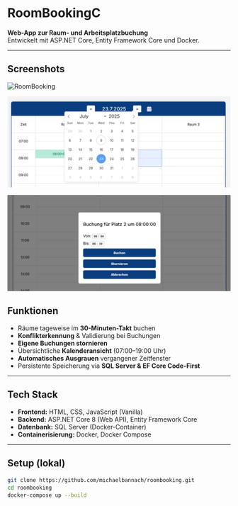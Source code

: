 # RoomBookingC

**Web-App zur Raum- und Arbeitsplatzbuchung**  
Entwickelt mit ASP.NET Core, Entity Framework Core und Docker.

---

## Screenshots


![RoomBooking](wwwroot/img/Raumbuchung_Übersicht.png)


![Roombooking](wwwroot/img/MiniKalendar_Detail.PNG)


![Roombooking](wwwroot/img/Buchungsfenster_Detail.png)


## Funktionen

- Räume tageweise im **30-Minuten-Takt** buchen
- **Konflikterkennung** & Validierung bei Buchungen
- **Eigene Buchungen stornieren**
- Übersichtliche **Kalenderansicht** (07:00–19:00 Uhr)
- **Automatisches Ausgrauen** vergangener Zeitfenster
- Persistente Speicherung via **SQL Server & EF Core Code-First**

---

##  Tech Stack

- **Frontend:** HTML, CSS, JavaScript (Vanilla)
- **Backend:** ASP.NET Core 8 (Web API), Entity Framework Core
- **Datenbank:** SQL Server (Docker-Container)
- **Containerisierung:** Docker, Docker Compose

---

##  Setup (lokal)

```bash
git clone https://github.com/michaelbannach/roombooking.git
cd roombooking
docker-compose up --build
